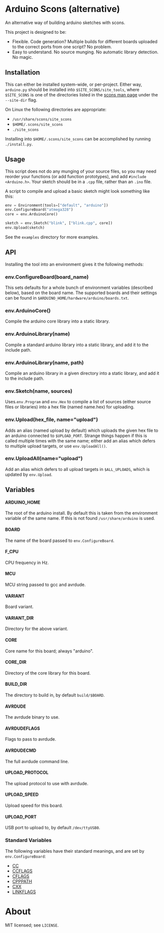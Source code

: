 Arduino Scons (alternative)
===========================

An alternative way of building arduino sketches with scons.

This project is designed to be:

- Flexible. Code generation? Multiple builds for different boards uploaded to
  the correct ports from one script? No problem.
- Easy to understand. No source munging. No automatic library detection. No
  magic.

Installation
------------

This can either be installed system-wide, or per-project. Either way,
`arduino.py` should be installed into `$SITE_SCONS/site_tools`, where
`$SITE_SCONS` is one of the directories listed in the
[scons man page](http://www.scons.org/doc/HTML/scons-man.html) under
the `--site-dir` flag.

On Linux the following directories are appropriate:

- `/usr/share/scons/site_scons`
- `$HOME/.scons/site_scons`
- `./site_scons`

Installing into `$HOME/.scons/site_scons` can be accomplished by running
`./install.py`.

Usage
-----

This script does not do any munging of your source files, so you may need
reorder your functions (or add function prototypes), and add
`#include <Arduino.h>`. Your sketch should be in a `.cpp` file, rather than an
`.ino` file.

A script to compile and upload a basic sketch might look something like this:

```python
env = Environment(tools=["default", "arduino"])
env.ConfigureBoard("atmega328")
core = env.ArduinoCore()

sketch = env.Sketch("blink", ["blink.cpp", core])
env.Upload(sketch)
```

See the `examples` directory  for more examples.

API
---

Installing the tool into an environment gives it the following methods:

### env.ConfigureBoard(board_name)

This sets defaults for a whole bunch of environment variables (described
below), based on the board name. The supported boards and their settings can be
found in `$ARDUINO_HOME/hardware/arduino/boards.txt`.

### env.ArduinoCore()

Compile the arduino core library into a static library.

### env.ArduinoLibrary(name)

Compile a standard arduino library into a static library, and add it to the
include path.

### env.ArduinoLibrary(name, path)

Compile an arduino library in a given directory into a static library, and add
it to the include path.

### env.Sketch(name, sources)

Uses.`env.Program` and `env.Hex` to compile a list of sources (either source
files or libraries) into a hex file (named name.hex) for uploading.

### env.Upload(hex_file, name="upload")

Adds an alias (named upload by default) which uploads the given hex file to an
arduino connected to `$UPLOAD_PORT`. Strange things happen if this is called
multiple times with the same name; either add an alias which defers to multiple
upload targets, or use `env.UploadAll()`.

### env.UploadAll(name="upload")

Add an alias which defers to all upload targets in `$ALL_UPLOADS`, which is
updated by `env.Upload`.

Variables
---------

#### ARDUINO_HOME

The root of the arduino install. By default this is taken from the environment
variable of the same name. If this is not found `/usr/share/arduino` is used.

#### BOARD

The name of the board passed to `env.ConfigureBoard`.

#### F_CPU

CPU frequency in Hz.

#### MCU

MCU string passed to gcc and avrdude.

#### VARIANT

Board variant.

#### VARIANT_DIR

Directory for the above variant.

#### CORE

Core name for this board; always "arduino".

#### CORE_DIR

Directory of the core library for this board.

#### BUILD_DIR

The directory to build in, by default `build/$BOARD`.

#### AVRDUDE

The avrdude binary to use.

#### AVRDUDEFLAGS

Flags to pass to avrdude.

#### AVRDUDECMD

The full avrdude command line.

#### UPLOAD_PROTOCOL

The upload protocol to use with avrdude.

#### UPLOAD_SPEED

Upload speed for this board.

#### UPLOAD_PORT

USB port to upload to, by default `/dev/ttyUSB0`.

### Standard Variables

The following variables have their standard meanings, and are set by `env.ConfigureBoard`:

- [CC](http://www.scons.org/doc/production/HTML/scons-user/a4916.html#cv-CC)
- [CCFLAGS](http://www.scons.org/doc/production/HTML/scons-user/a4916.html#cv-CCFLAGS)
- [CFLAGS](http://www.scons.org/doc/production/HTML/scons-user/a4916.html#cv-CFLAGS)
- [CPPPATH](http://www.scons.org/doc/production/HTML/scons-user/a4916.html#cv-CPPPATH)
- [CXX](http://www.scons.org/doc/production/HTML/scons-user/a4916.html#cv-CXX)
- [LINKFLAGS](http://www.scons.org/doc/production/HTML/scons-user/a4916.html#cv-LINKFLAGS)

About
=====

MIT licensed; see `LICENSE`.

